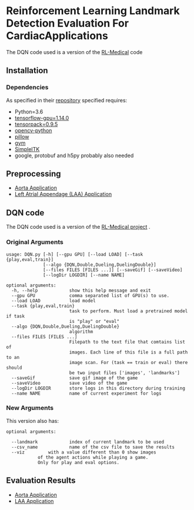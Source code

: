 # Reinforcement Learning Landmark Detection Evaluation For CardiacApplications

The DQN code used is a version of the [RL-Medical](https://github.com/amiralansary/rl-medical/tree/master/examples/LandmarkDetection/SingleAgent) code 

## Installation

### Dependencies

As specified in their [repository](https://github.com/amiralansary/rl-medical) specified requires:

+ Python=3.6
+ [tensorflow-gpu=1.14.0](https://pypi.org/project/tensorflow-gpu/)
+ [tensorpack=0.9.5](https://github.com/tensorpack/tensorpack)
+ [opencv-python](https://pypi.org/project/opencv-python/)
+ [pillow](https://pypi.org/project/Pillow/)
+ [gym](https://pypi.org/project/gym/)
+ [SimpleITK](https://pypi.org/project/SimpleITK/)
+ google, protobuf and h5py probably also needed

## Preprocessing

+ [Aorta Application](https://github.com/marcos-mc/RL_landmark_detection_for_cardiac_applications/Preprocessing/Aorta)
+ [Left Atrial Appendage (LAA) Application](https://github.com/marcos-mc/RL_landmark_detection_for_cardiac_applications/Preprocessing/LAA)

## DQN code

The DQN code used is a version of the [RL-Medical project](https://github.com/amiralansary/rl-medical/tree/master/examples/LandmarkDetection/SingleAgent) .

### Original Arguments
```
usage: DQN.py [-h] [--gpu GPU] [--load LOAD] [--task {play,eval,train}]
              [--algo {DQN,Double,Dueling,DuelingDouble}]
              [--files FILES [FILES ...]] [--saveGif] [--saveVideo]
              [--logDir LOGDIR] [--name NAME]

optional arguments:
  -h, --help            show this help message and exit
  --gpu GPU             comma separated list of GPU(s) to use.
  --load LOAD           load model
  --task {play,eval,train}
                        task to perform. Must load a pretrained model if task
                        is "play" or "eval"
  --algo {DQN,Double,Dueling,DuelingDouble}
                        algorithm
  --files FILES [FILES ...]
                        Filepath to the text file that comtains list of
                        images. Each line of this file is a full path to an
                        image scan. For (task == train or eval) there should
                        be two input files ['images', 'landmarks']
  --saveGif             save gif image of the game
  --saveVideo           save video of the game
  --logDir LOGDIR       store logs in this directory during training
  --name NAME           name of current experiment for logs

```
### New Arguments
This version also has: 
```
optional arguments:
  
  --landmark            index of current landmark to be used
  --csv_name            name of the csv file to save the results
  --viz			with a value different than 0 show images
			of the agent actions while playing a game. 
			Only for play and eval options.

```
## Evaluation Results

+ [Aorta Application](https://github.com/marcos-mc/RL_landmark_detection_for_cardiac_applications/blob/master/Evaluation/AORTA/AORTA_Eval_model.ipynb)
+ [LAA Application](https://github.com/marcos-mc/RL_landmark_detection_for_cardiac_applications/blob/master/Evaluation/AORTA/LAA_Eval_model.ipynb)

